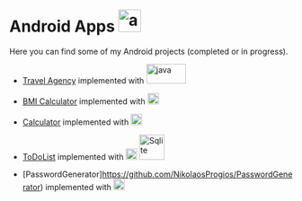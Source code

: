 # Android Apps <img src="https://www.svgrepo.com/show/184140/android.svg" alt="android" width="40" height="40"/>

Here you can find some of my Android projects (completed or in progress).

- [Travel Agency](https://github.com/NikolaosProgios/TravelAgency) implemented with <img src="https://seeklogo.com/images/J/java-logo-41D4155FC3-seeklogo.com.png" alt="java" width="70" height="35"/>

- [BMI Calculator](https://github.com/NikolaosProgios/BMICalculator) implemented with <img src="https://www.clipartmax.com/png/full/238-2381243_safeness-kotlin-android-logo.png" alt="kotlin" width="20" height="20"/>

- [Calculator](https://github.com/NikolaosProgios/Calculator) implemented with <img src="https://www.clipartmax.com/png/full/238-2381243_safeness-kotlin-android-logo.png" alt="kotlin" width="20" height="20"/>

- [ToDoList](https://github.com/NikolaosProgios/ToDoList) implemented with <img src="https://www.clipartmax.com/png/full/238-2381243_safeness-kotlin-android-logo.png" alt="kotlin" width="20" height="20"/> [<img src="https://upload.wikimedia.org/wikipedia/commons/9/97/Sqlite-square-icon.svg" alt="Sqlite" width="45" height="45"/>](https://github.com/NikolaosProgios/ToDoList)

- [PasswordGenerator]https://github.com/NikolaosProgios/PasswordGenerator) implemented with <img src="https://www.clipartmax.com/png/full/238-2381243_safeness-kotlin-android-logo.png" alt="kotlin" width="20" height="20"/>
